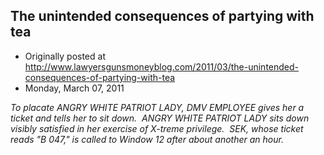 ## The unintended consequences of partying with tea

 * Originally posted at http://www.lawyersgunsmoneyblog.com/2011/03/the-unintended-consequences-of-partying-with-tea
 * Monday, March 07, 2011

_To placate ANGRY WHITE PATRIOT LADY, DMV EMPLOYEE gives her a ticket and tells her to sit down.  ANGRY WHITE PATRIOT LADY sits down visibly satisfied in her exercise of X-treme privilege.  SEK, whose ticket reads "B 047," is called to Window 12 after about another an hour._